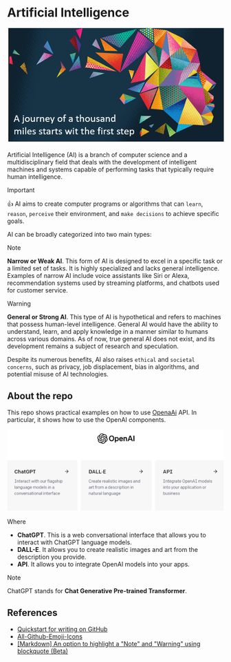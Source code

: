 # Artificial Intelligence

![AI](media/ai_icon.png)

 Artificial Intelligence (AI) is a branch of computer science and a
 multidisciplinary field that deals with the development of intelligent machines
 and systems capable of performing tasks that typically require human
 intelligence.

 > [!IMPORTANT] 
 > :thumbsup: AI aims to create computer programs or algorithms that can `learn`,
 `reason`, `perceive` their environment, and `make decisions` to achieve specific
 goals.

AI can be broadly categorized into two main types:

> [!NOTE]  
> **Narrow or Weak AI**. This form of AI is designed to excel in a specific task or a limited set of tasks. It is highly specialized and lacks general intelligence. Examples of narrow AI include voice assistants like Siri or Alexa, recommendation systems used by streaming platforms, and chatbots used for customer service.

> [!WARNING]  
> **General or Strong AI**. This type of AI is hypothetical and refers to machines that possess human-level intelligence. General AI would have the ability to understand, learn, and apply knowledge in a manner similar to humans across various domains. As of now, true general AI does not exist, and its development remains a subject of research and speculation.
> 
> Despite its numerous benefits, AI also raises `ethical` and `societal concerns`, such as privacy, job displacement, bias in algorithms, and potential misuse of AI technologies.

## About the repo

This repo shows practical examples on how to use [OpenaAi](https://openai.com/) API. In particular, it shows how to use the OpenAI components.

![openai_components](media/openAI_components.png)

Where

- **ChatGPT**. This is a web conversational interface that allows you to interact with ChatGPT language models.
- **DALL-E**. It allows you to create realistic images and art from the description you provide.
- **API**. It allows you to integrate OpenAI models into your apps.

> [!NOTE]
> ChatGPT stands for **Chat Generative Pre-trained Transformer**.

## References

- [Quickstart for writing on GitHub](https://docs.github.com/en/get-started/writing-on-github/getting-started-with-writing-and-formatting-on-github/quickstart-for-writing-on-github)
- [All-Github-Emoji-Icons](https://github.com/scotch-io/All-Github-Emoji-Icons)
- [[Markdown] An option to highlight a "Note" and "Warning" using blockquote (Beta)](https://github.com/orgs/community/discussions/16925)

